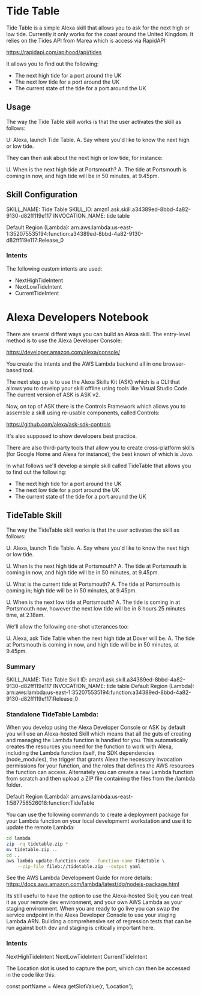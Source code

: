 # Tide Table

Tide Table is a simple Alexa skill that allows you to ask for the next high or low tide. Currently it only works for the coast around the United Kingdom. It relies on the Tides API from Marea which is access via RapidAPI:

https://rapidapi.com/apihood/api/tides

It allows you to find out the following:

* The next high tide for a port around the UK
* The next low tide for a port around the UK
* The current state of the tide for a port around the UK
## Usage

The way the Tide Table skill works is that the user activates the skill as follows:

U: Alexa, launch Tide Table.
A. Say where you'd like to know the next high or low tide.

They can then ask about the next high or low tide, for instance:

U. When is the next high tide at Portsmouth?
A. The tide at Portsmouth is coming in now, and high tide will be in 50 minutes, at 9.45pm.

## Skill Configuration

SKILL_NAME: Tide Table
SKILL_ID: amzn1.ask.skill.a34389ed-8bbd-4a82-9130-d82ff119e117
INVOCATION_NAME: tide table


Default Region (Lambda): arn:aws:lambda:us-east-1:352075535194:function:a34389ed-8bbd-4a82-9130-d82ff119e117:Release_0

### Intents

The following custom intents are used:

* NextHighTideIntent
* NextLowTideIntent
* CurrentTideIntent






# Alexa Developers Notebook

There are several diffent ways you can build an Alexa skill. The entry-level method is to use the Alexa Developer Console:

https://developer.amazon.com/alexa/console/

You create the intents and the AWS Lambda backend all in one browser-based tool.

The next step up is to use the Alexa Skills Kit (ASK) which is a CLI that allows you to develop your skill offline using tools like Visual Studio Code. The current version of ASK is ASK v2.

Now, on top of ASK there is the Controls Framework which allows you to assemble a skill using re-usable components, called Controls:

https://github.com/alexa/ask-sdk-controls

It's also supposed to show developers best practice.

There are also third-party tools that allow you to create cross-platform skills (for Google Home and Alexa for instance); the best known of which is Jovo.

In what follows we'll develop a simple skill called TideTable that allows you to find out the following:

* The next high tide for a port around the UK
* The next low tide for a port around the UK
* The current state of the tide for a port around the UK

## TideTable Skill

The way the TideTable skill works is that the user activates the skill as follows:

U: Alexa, launch Tide Table.
A. Say where you'd like to know the next high or low tide.

U. When is the next high tide at Portsmouth?
A. The tide at Portsmouth is coming in now, and high tide will be in 50 minutes, at 9.45pm.

U. What is the current tide at Portsmouth?
A. The tide at Portsmouth is coming in; high tide will be in 50 minutes, at 9.45pm.

U. When is the next low tide at Portsmouth?
A. The tide is coming in at Portsmouth now, however the next low tide will be in 8 hours 25 minutes time, at 2.18am.

We'll allow the following one-shot utterances too:

U. Alexa, ask Tide Table when the next high tide at Dover will be.
A. The tide at Portsmouth is coming in now, and high tide will be in 50 minutes, at 9.45pm.

### Summary

SKILL_NAME: Tide Table
Skill ID: amzn1.ask.skill.a34389ed-8bbd-4a82-9130-d82ff119e117
INVOCATION_NAME: tide table
Default Region (Lambda): arn:aws:lambda:us-east-1:352075535194:function:a34389ed-8bbd-4a82-9130-d82ff119e117:Release_0


### Standalone TideTable Lambda:

When you develop using the Alexa Developer Console or ASK by default you will use an Alexa-hosted Skill which means that all the guts of creating and managing the Lambda function is handled for you. This automatically creates the resources you need for the function to work with Alexa, including the Lambda function itself, the SDK dependencies (node_modules), the trigger that grants Alexa the necessary invocation permissions for your function, and the roles that defines the AWS resources the function can access. Alternately you can create a new Lambda function from scratch and then upload a ZIP file containing the files from the /lambda folder.

Default Region (Lambda): arn:aws:lambda:us-east-1:587756526018:function:TideTable

You can use the following commands to create a deployment package for your Lambda function on your local developmemt workstation and use it to update the remote Lambda:

```bash
cd lambda
zip -rq tidetable.zip *
mv tidetable.zip ..
cd ..
aws lambda update-function-code --function-name TideTable \
    --zip-file fileb://tidetable.zip --output yaml
```

See the AWS Lambda Development Guide for more details: https://docs.aws.amazon.com/lambda/latest/dg/nodejs-package.html

Its still useful to have the option to use the Alexa-hosted Skill; you can treat it as your remote dev environment, and your own AWS Lambda as your staging environment. When you are ready to go live you can swap the service endpoint in the Alexa Developer Console to use your staging Lambda ARN. Building a comprehensive set of regression tests that can be run against both dev and staging is critically important here.


### Intents

NextHighTideIntent
NextLowTideIntent
CurrentTideIntent

The Location slot is used to capture the port, which can then be accessed in the code like this:

const portName = Alexa.getSlotValue(r, 'Location');

